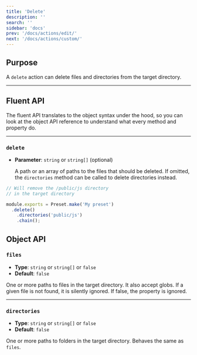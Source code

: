 ```yaml
---
title: 'Delete'
description: ''
search: ''
sidebar: 'docs'
prev: '/docs/actions/edit/'
next: '/docs/actions/custom/'
---
```


## Purpose

A `delete` action can delete files and directories from the target directory.

---

## Fluent API

The fluent API translates to the object syntax under the hood, so you can look at the object API reference to understand what every method and property do.

---

### `delete`

- **Parameter**: `string` or `string[]` (optional)

  A path or an array of paths to the files that should be deleted. If omitted, the `directories` method can be called to delete directories instead.

<!-- prettier-ignore -->
```js
// Will remove the /public/js directory
// in the target directory

module.exports = Preset.make('My preset')
  .delete()
    .directories('public/js')
    .chain();
```

## Object API

### `files`

- **Type**: `string` or `string[]` or `false`
- **Default**: `false`

One or more paths to files in the target directory. It also accept globs. If a given file is not found, it is silently ignored. If false, the property is ignored.

---

### `directories`

- **Type**: `string` or `string[]` or `false`
- **Default**: `false`

One or more paths to folders in the target directory. Behaves the same as `files`.
